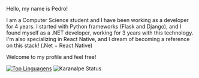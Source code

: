 Hello, my name is Pedro!

I am a Computer Science student and I have been working as a developer for 4 years. I started with Python frameworks (Flask and Django), and I found myself as a .NET developer, working for 3 years with this technology. I'm also specializing in React Native, and I dream of becoming a reference on this stack! (.Net + React Native)

Welcome to my profile and feel free!

[![Top Linguagens](https://github-readme-stats.vercel.app/api/top-langs/?username=lyrapedro&layout=compact&langs_count=4&hide=html,css&theme=tokyonight)](https://github.com/anuraghazra/github-readme-stats)
![Karanalpe Status](https://github-readme-stats.vercel.app/api?username=lyrapedro&show_icons=true&theme=tokyonight)
